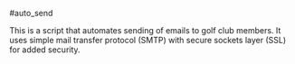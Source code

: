 #auto_send

This is a script that automates sending of emails to golf club members. It uses simple mail transfer protocol (SMTP) with secure sockets layer (SSL) for added security. 
